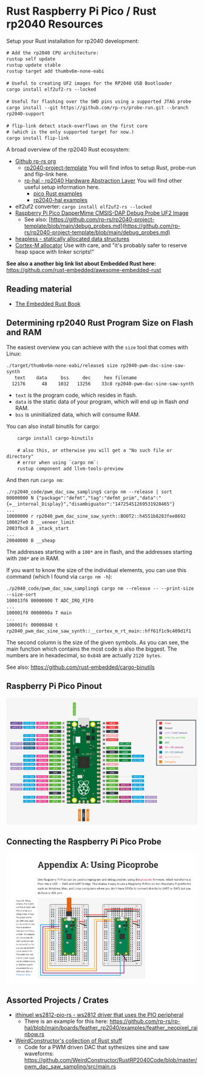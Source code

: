 # Rust Raspberry Pi Pico / Rust rp2040 Resources

Setup your Rust installation for rp2040 development:

```
# Add the rp2040 CPU architecture:
rustup self update
rustup update stable
rustup target add thumbv6m-none-eabi

# Useful to creating UF2 images for the RP2040 USB Bootloader
cargo install elf2uf2-rs --locked

# Useful for flashing over the SWD pins using a supported JTAG probe
cargo install --git https://github.com/rp-rs/probe-run.git --branch rp2040-support 

# flip-link detect stack-overflows on the first core
# (which is the only supported target for now.)
cargo install flip-link
```

A broad overview of the rp2040 Rust ecosystem:

- [Github rp-rs org](https://github.com/rp-rs/)
  - [rp2040-project-template](https://github.com/rp-rs/rp2040-project-template)
    You will find infos to setup Rust, probe-run and flip-link here.
  - [rp-hal - rp2040 Hardware Abstraction Layer](https://github.com/rp-rs/rp-hal)
    You will find other useful setup information here.
    - [pico Rust examples](https://github.com/rp-rs/rp-hal/tree/main/boards/pico/examples)
    - [rp2040-hal examples](https://github.com/rp-rs/rp-hal/tree/main/rp2040-hal/examples)
- elf2uf2 converter: `cargo install elf2uf2-rs --locked`
- [Raspberry Pi Pico DapperMime CMSIS-DAP Debug Probe UF2 Image](https://github.com/majbthrd/DapperMime/releases/download/20210225/raspberry_pi_pico-DapperMime.uf2)
  - See also: [https://github.com/rp-rs/rp2040-project-template/blob/main/debug_probes.md](https://github.com/rp-rs/rp2040-project-template/blob/main/debug_probes.md)
- [heapless - statically allocated data structures](https://docs.rs/heapless/0.7.8/heapless/)
- [Cortex-M allocator](https://crates.io/crates/alloc-cortex-m)
Use with care, and "it's probably safer to reserve heap space with linker scripts!"

**See also a another big link list about Embedded Rust here:** https://github.com/rust-embedded/awesome-embedded-rust

## Reading material

- [The Embedded Rust Book](https://doc.rust-lang.org/beta/embedded-book/intro/index.html)

## Determining rp2040 Rust Program Size on Flash and RAM

The easiest overview you can achieve with the `size` tool that comes
with Linux:

```
./target/thumbv6m-none-eabi/release$ size rp2040-pwm-dac-sine-saw-synth
   text	   data	    bss	    dec	    hex	filename
  12176	     48	   1032	  13256	   33c8	rp2040-pwm-dac-sine-saw-synth
```

- `text` is the program code, which resides in flash.
- `data` is the static data of your program, which will end up in flash _and_ RAM.
- `bss` is uninitialized data, which will consume RAM.

You can also install binutils for cargo:

```
    cargo install cargo-binutils

    # also this, or otherwise you will get a "No such file or directory"
    # error when using `cargo nm`:
    rustup component add llvm-tools-preview
```

And then run `cargo nm`:

```
./rp2040_code/pwm_dac_saw_sampling$ cargo nm --release | sort
00000000 N {"package":"defmt","tag":"defmt_prim","data":"{=__internal_Display}","disambiguator":"14725451269531928465"}
...
10000000 r rp2040_pwm_dac_sine_saw_synth::BOOT2::h4551b8283fee8692
10002fe0 D __veneer_limit
2003fbc8 A _stack_start
...
20040000 B __sheap
```

The addresses starting with a `100*` are in flash, and the addresses
starting with `200*` are in RAM.

If you want to know the size of the individual elements, you can use
this command (which I found via `cargo nm -h`):

```
./p2040_code/pwm_dac_saw_sampling$ cargo nm --release -- --print-size --size-sort
100013f6 00000000 T ADC_IRQ_FIFO
...
100001f0 0000000a T main
...
100001fc 00000848 t rp2040_pwm_dac_sine_saw_synth::__cortex_m_rt_main::hff61f1c9c409d1f1
```

The second column is the size of the given symbols. As you can see, the
main function which contains the most code is also the biggest.
The numbers are in hexadecimal, so `0x848` are actually `2120 bytes`.

See also: https://github.com/rust-embedded/cargo-binutils

## Raspberry Pi Pico Pinout

![Raspberry Pi Pico Pinout](res/raspberry_pi_pico_pinout_overview.png)

## Connecting the Raspberry Pi Pico Probe

![Raspberry Pi Pico Connection](res/raspberry_pi_pico_probe_wiring.png)

## Assorted Projects / Crates

- [ithinuel ws2812-pio-rs - ws2812 driver that uses the PIO peripheral](https://github.com/ithinuel/ws2812-pio-rs/)
  - There is an example for this here: https://github.com/rp-rs/rp-hal/blob/main/boards/feather_rp2040/examples/feather_neopixel_rainbow.rs
- [WeirdConstructor's collection of Rust stuff](https://github.com/WeirdConstructor/RustRP2040Code)
  - Code for a PWM driven DAC that sythesizes sine and saw waveforms: https://github.com/WeirdConstructor/RustRP2040Code/blob/master/pwm_dac_saw_sampling/src/main.rs
